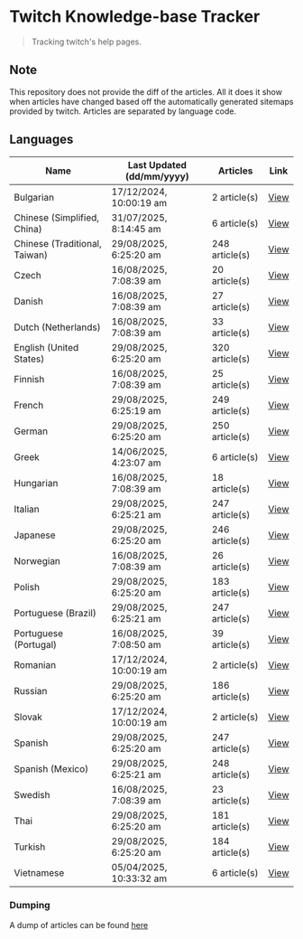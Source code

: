 # Twitch Knowledge-base Tracker
> Tracking twitch's help pages. 

## Note
This repository does not provide the diff of the articles. All it does it show when articles have changed based
off the automatically generated sitemaps provided by twitch. Articles are separated by language code.

## Languages

| Name                          | Last Updated (dd/mm/yyyy) | Articles       | Link                   |
|-------------------------------|---------------------------|----------------|------------------------|
| Bulgarian                     | 17/12/2024, 10:00:19 am   | 2 article(s)   | [View](docs/bg.md)     |
| Chinese (Simplified, China)   | 31/07/2025, 8:14:45 am    | 6 article(s)   | [View](docs/zh_CN.md)  |
| Chinese (Traditional, Taiwan) | 29/08/2025, 6:25:20 am    | 248 article(s) | [View](docs/zh_TW.md)  |
| Czech                         | 16/08/2025, 7:08:39 am    | 20 article(s)  | [View](docs/cs.md)     |
| Danish                        | 16/08/2025, 7:08:39 am    | 27 article(s)  | [View](docs/da.md)     |
| Dutch (Netherlands)           | 16/08/2025, 7:08:39 am    | 33 article(s)  | [View](docs/nl_NL.md)  |
| English (United States)       | 29/08/2025, 6:25:20 am    | 320 article(s) | [View](docs/en_US.md)  |
| Finnish                       | 16/08/2025, 7:08:39 am    | 25 article(s)  | [View](docs/fi.md)     |
| French                        | 29/08/2025, 6:25:19 am    | 249 article(s) | [View](docs/fr.md)     |
| German                        | 29/08/2025, 6:25:20 am    | 250 article(s) | [View](docs/de.md)     |
| Greek                         | 14/06/2025, 4:23:07 am    | 6 article(s)   | [View](docs/el.md)     |
| Hungarian                     | 16/08/2025, 7:08:39 am    | 18 article(s)  | [View](docs/hu.md)     |
| Italian                       | 29/08/2025, 6:25:21 am    | 247 article(s) | [View](docs/it.md)     |
| Japanese                      | 29/08/2025, 6:25:20 am    | 246 article(s) | [View](docs/ja.md)     |
| Norwegian                     | 16/08/2025, 7:08:39 am    | 26 article(s)  | [View](docs/no.md)     |
| Polish                        | 29/08/2025, 6:25:20 am    | 183 article(s) | [View](docs/pl.md)     |
| Portuguese (Brazil)           | 29/08/2025, 6:25:21 am    | 247 article(s) | [View](docs/pt_BR.md)  |
| Portuguese (Portugal)         | 16/08/2025, 7:08:50 am    | 39 article(s)  | [View](docs/pt_PT.md)  |
| Romanian                      | 17/12/2024, 10:00:19 am   | 2 article(s)   | [View](docs/ro.md)     |
| Russian                       | 29/08/2025, 6:25:20 am    | 186 article(s) | [View](docs/ru.md)     |
| Slovak                        | 17/12/2024, 10:00:19 am   | 2 article(s)   | [View](docs/sk.md)     |
| Spanish                       | 29/08/2025, 6:25:20 am    | 247 article(s) | [View](docs/es.md)     |
| Spanish (Mexico)              | 29/08/2025, 6:25:21 am    | 248 article(s) | [View](docs/es_MX.md)  |
| Swedish                       | 16/08/2025, 7:08:39 am    | 23 article(s)  | [View](docs/sv.md)     |
| Thai                          | 29/08/2025, 6:25:20 am    | 181 article(s) | [View](docs/th.md)     |
| Turkish                       | 29/08/2025, 6:25:20 am    | 184 article(s) | [View](docs/tr.md)     |
| Vietnamese                    | 05/04/2025, 10:33:32 am   | 6 article(s)   | [View](docs/vi.md)     |

### Dumping
A dump of articles can be found [here](docs/RAW.md)